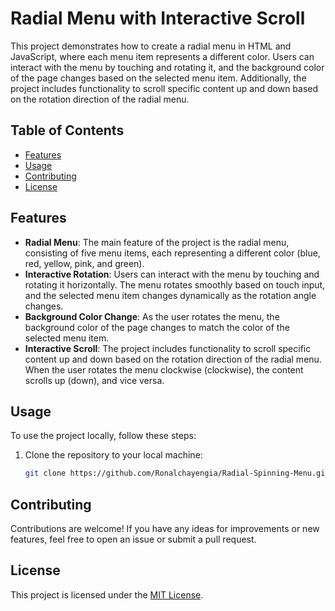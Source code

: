 # Radial Menu with Interactive Scroll

This project demonstrates how to create a radial menu in HTML and JavaScript, where each menu item represents a different color. Users can interact with the menu by touching and rotating it, and the background color of the page changes based on the selected menu item. Additionally, the project includes functionality to scroll specific content up and down based on the rotation direction of the radial menu.

## Table of Contents

- [Features](#features)
- [Usage](#usage)
- [Contributing](#contributing)
- [License](#license)

## Features

- **Radial Menu**: The main feature of the project is the radial menu, consisting of five menu items, each representing a different color (blue, red, yellow, pink, and green).
- **Interactive Rotation**: Users can interact with the menu by touching and rotating it horizontally. The menu rotates smoothly based on touch input, and the selected menu item changes dynamically as the rotation angle changes.
- **Background Color Change**: As the user rotates the menu, the background color of the page changes to match the color of the selected menu item.
- **Interactive Scroll**: The project includes functionality to scroll specific content up and down based on the rotation direction of the radial menu. When the user rotates the menu clockwise (clockwise), the content scrolls up (down), and vice versa.

## Usage

To use the project locally, follow these steps:

1. Clone the repository to your local machine:

   ```bash
   git clone https://github.com/Ronalchayengia/Radial-Spinning-Menu.git

## Contributing

Contributions are welcome! If you have any ideas for improvements or new features, feel free to open an issue or submit a pull request. 

## License

This project is licensed under the [MIT License](LICENSE).
